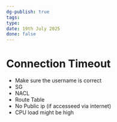 ```yaml
---
dg-publish: true
tags: 
type: 
date: 19th July 2025
done: false
---
```


# Connection Timeout
- Make sure the username is correct
- SG 
- NACL
- Route Table
- No Public ip (if accesseed via internet)
- CPU load might be high
